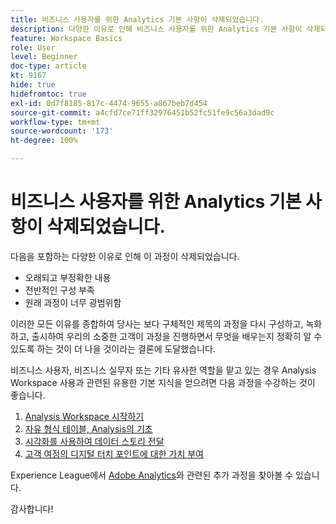 ```yaml
---
title: 비즈니스 사용자를 위한 Analytics 기본 사항이 삭제되었습니다.
description: 다양한 이유로 인해 비즈니스 사용자를 위한 Analytics 기본 사항이 삭제되었습니다.
feature: Workspace Basics
role: User
level: Beginner
doc-type: article
kt: 9167
hide: true
hidefromtoc: true
exl-id: 0d7f8185-817c-4474-9655-a867beb7d454
source-git-commit: a4cfd7ce71ff32976451b52fc51fe9c56a3dad9c
workflow-type: tm+mt
source-wordcount: '173'
ht-degree: 100%

---
```


# 비즈니스 사용자를 위한 Analytics 기본 사항이 삭제되었습니다.

다음을 포함하는 다양한 이유로 인해 이 과정이 삭제되었습니다.

* 오래되고 부정확한 내용
* 전반적인 구성 부족
* 원래 과정이 너무 광범위함

이러한 모든 이유를 종합하여 당사는 보다 구체적인 제목의 과정을 다시 구성하고, 녹화하고, 출시하여 우리의 소중한 고객이 과정을 진행하면서 무엇을 배우는지 정확히 알 수 있도록 하는 것이 더 나을 것이라는 결론에 도달했습니다.

비즈니스 사용자, 비즈니스 실무자 또는 기타 유사한 역할을 맡고 있는 경우 Analysis Workspace 사용과 관련된 유용한 기본 지식을 얻으려면 다음 과정을 수강하는 것이 좋습니다.

1. [Analysis Workspace 시작하기](https://experienceleague.adobe.com/?lang=ko&recommended=Analytics-U-1-2020.1.workspace)
1. [자유 형식 테이블, Analysis의 기초](https://experienceleague.adobe.com/?lang=ko&recommended=Analytics-U-1-2020.3)
1. [시각화를 사용하여 데이터 스토리 전달](https://experienceleague.adobe.com/?lang=ko&recommended=Analytics-U-1-2021.1.visualizations)
1. [고객 여정의 디지털 터치 포인트에 대한 가치 부여](https://experienceleague.adobe.com/?lang=ko&recommended=Analytics-U-1-2020.2)

Experience League에서 [Adobe Analytics](https://experienceleague.adobe.com/?lang=ko&recommended=Analytics-U-1-2020.1.workspace)와 관련된 추가 과정을 찾아볼 수 있습니다.

감사합니다!
